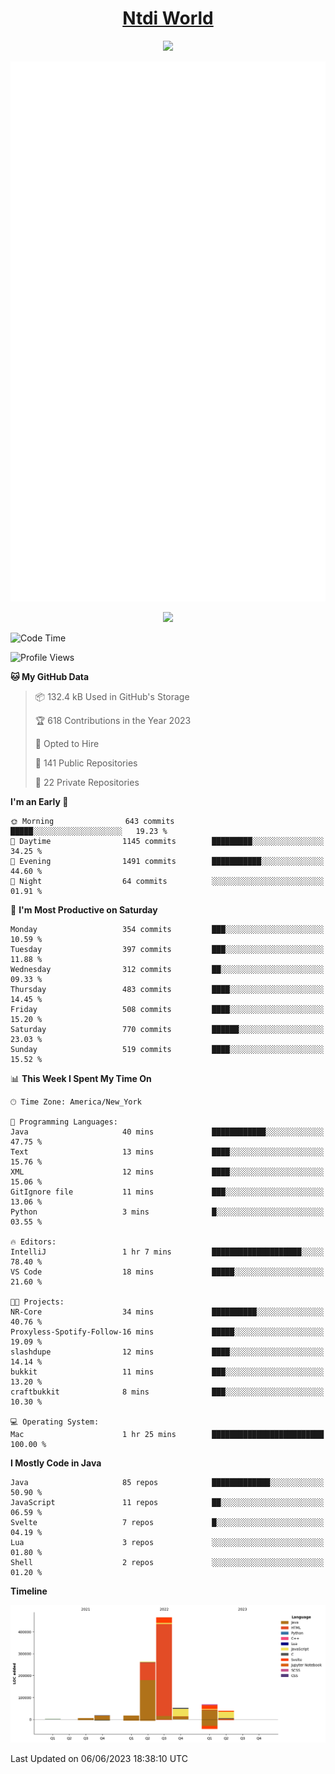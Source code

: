 <h1 align="center"><a href="https://www.ntdi.world">Ntdi World</a></h1>
<p align="center">
  <a href="https://github.com/n-tdi"><img src="https://readme-typing-svg.herokuapp.com?lines=FullStack+Developer;Web+Developer;Open-Source+Enthusiast;Java+Developer;Spigot-API%20Developer;&center=true&width=500&height=50"></a>
</p>

<div align="center">
  <img src="/github-metrics.svg"></img>
  
  <img src="https://komarev.com/ghpvc/?username=n-tdi&color=green"></img>
</div>

<!-- May use later.. idk -->
<!-- <a href="http://www.github.com/n-tdi"><img src="https://github-readme-stats.vercel.app/api?username=n-tdi&show_icons=true&hide=&count_private=true&title_color=0891b2&text_color=ffffff&icon_color=0891b2&bg_color=1c1917&hide_border=true&show_icons=true" alt="n-tdi's GitHub stats" /></a> -->

<!--START_SECTION:waka-->
![Code Time](http://img.shields.io/badge/Code%20Time-249%20hrs%2034%20mins-blue)

![Profile Views](http://img.shields.io/badge/Profile%20Views-4-blue)

**🐱 My GitHub Data** 

> 📦 132.4 kB Used in GitHub's Storage 
 > 
> 🏆 618 Contributions in the Year 2023
 > 
> 💼 Opted to Hire
 > 
> 📜 141 Public Repositories 
 > 
> 🔑 22 Private Repositories 
 > 
**I'm an Early 🐤** 

```text
🌞 Morning                643 commits         █████░░░░░░░░░░░░░░░░░░░░   19.23 % 
🌆 Daytime                1145 commits        █████████░░░░░░░░░░░░░░░░   34.25 % 
🌃 Evening                1491 commits        ███████████░░░░░░░░░░░░░░   44.60 % 
🌙 Night                  64 commits          ░░░░░░░░░░░░░░░░░░░░░░░░░   01.91 % 
```
📅 **I'm Most Productive on Saturday** 

```text
Monday                   354 commits         ███░░░░░░░░░░░░░░░░░░░░░░   10.59 % 
Tuesday                  397 commits         ███░░░░░░░░░░░░░░░░░░░░░░   11.88 % 
Wednesday                312 commits         ██░░░░░░░░░░░░░░░░░░░░░░░   09.33 % 
Thursday                 483 commits         ████░░░░░░░░░░░░░░░░░░░░░   14.45 % 
Friday                   508 commits         ████░░░░░░░░░░░░░░░░░░░░░   15.20 % 
Saturday                 770 commits         ██████░░░░░░░░░░░░░░░░░░░   23.03 % 
Sunday                   519 commits         ████░░░░░░░░░░░░░░░░░░░░░   15.52 % 
```


📊 **This Week I Spent My Time On** 

```text
🕑︎ Time Zone: America/New_York

💬 Programming Languages: 
Java                     40 mins             ████████████░░░░░░░░░░░░░   47.75 % 
Text                     13 mins             ████░░░░░░░░░░░░░░░░░░░░░   15.76 % 
XML                      12 mins             ████░░░░░░░░░░░░░░░░░░░░░   15.06 % 
GitIgnore file           11 mins             ███░░░░░░░░░░░░░░░░░░░░░░   13.06 % 
Python                   3 mins              █░░░░░░░░░░░░░░░░░░░░░░░░   03.55 % 

🔥 Editors: 
IntelliJ                 1 hr 7 mins         ████████████████████░░░░░   78.40 % 
VS Code                  18 mins             █████░░░░░░░░░░░░░░░░░░░░   21.60 % 

🐱‍💻 Projects: 
NR-Core                  34 mins             ██████████░░░░░░░░░░░░░░░   40.76 % 
Proxyless-Spotify-Follow-16 mins             █████░░░░░░░░░░░░░░░░░░░░   19.09 % 
slashdupe                12 mins             ████░░░░░░░░░░░░░░░░░░░░░   14.14 % 
bukkit                   11 mins             ███░░░░░░░░░░░░░░░░░░░░░░   13.20 % 
craftbukkit              8 mins              ███░░░░░░░░░░░░░░░░░░░░░░   10.30 % 

💻 Operating System: 
Mac                      1 hr 25 mins        █████████████████████████   100.00 % 
```

**I Mostly Code in Java** 

```text
Java                     85 repos            █████████████░░░░░░░░░░░░   50.90 % 
JavaScript               11 repos            ██░░░░░░░░░░░░░░░░░░░░░░░   06.59 % 
Svelte                   7 repos             █░░░░░░░░░░░░░░░░░░░░░░░░   04.19 % 
Lua                      3 repos             ░░░░░░░░░░░░░░░░░░░░░░░░░   01.80 % 
Shell                    2 repos             ░░░░░░░░░░░░░░░░░░░░░░░░░   01.20 % 
```



**Timeline**

![Lines of Code chart](https://raw.githubusercontent.com/n-tdi/n-tdi/main/assets/bar_graph.png)


 Last Updated on 06/06/2023 18:38:10 UTC
<!--END_SECTION:waka-->
